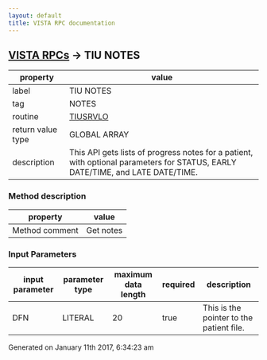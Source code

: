 ```yaml
---
layout: default
title: VISTA RPC documentation
---
```




## [VISTA RPCs](TableOfContent.md) &#8594; TIU NOTES 

 property | value 
--- | --- 
 label | TIU NOTES
 tag | NOTES
 routine | [TIUSRVLO](http://code.osehra.org/dox/Routine_TIUSRVLO_source.html)
 return value type | GLOBAL ARRAY
 description | This API gets lists of progress notes for a patient, with optional parameters for STATUS, EARLY DATE/TIME, and LATE DATE/TIME.


### Method description

 property | value 
--- | --- 
 Method comment | Get notes

### Input Parameters

| input parameter | parameter type | maximum data length | required | description | 
| --- | --- | --- | --- | --- | 
| DFN | LITERAL | 20 | true | This is the pointer to the patient file. | 




Generated on January 11th 2017, 6:34:23 am